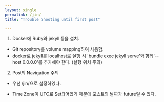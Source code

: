 ```yaml
---
layout: single
permalink: /jin/
title: "Trouble Shooting until first post"

---
```


1. Docker에 Ruby와 jekyll 등을 설치.
 - Git repository를 volume mapping하여 사용함.
 - docker로 jekyll를 localhost로 실행 시 'bundle exec jekyll serve'와 함께'--host 0.0.0.0'를 추가해야 한다.
 (실행 위치 주의)


2. Post의 Navigation 주의
 - 우선 /jin/으로 설정하였다.


* Time Zone이 UTC로 Set되어있기 때문에 포스트의 날짜가 future일 수 있다.
